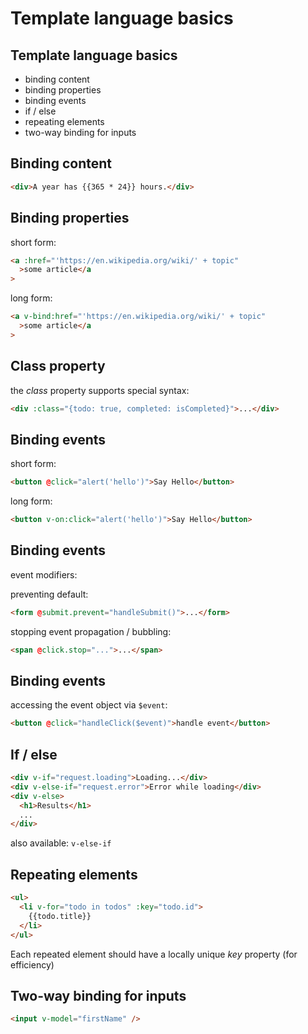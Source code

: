 # Template language basics

## Template language basics

- binding content
- binding properties
- binding events
- if / else
- repeating elements
- two-way binding for inputs

## Binding content

```html
<div>A year has {{365 * 24}} hours.</div>
```

## Binding properties

short form:

```html
<a :href="'https://en.wikipedia.org/wiki/' + topic"
  >some article</a
>
```

long form:

```html
<a v-bind:href="'https://en.wikipedia.org/wiki/' + topic"
  >some article</a
>
```

## Class property

the _class_ property supports special syntax:

```html
<div :class="{todo: true, completed: isCompleted}">...</div>
```

## Binding events

short form:

```html
<button @click="alert('hello')">Say Hello</button>
```

long form:

```html
<button v-on:click="alert('hello')">Say Hello</button>
```

## Binding events

event modifiers:

preventing default:

```html
<form @submit.prevent="handleSubmit()">...</form>
```

stopping event propagation / bubbling:

```html
<span @click.stop="...">...</span>
```

## Binding events

accessing the event object via `$event`:

```html
<button @click="handleClick($event)">handle event</button>
```

## If / else

```html
<div v-if="request.loading">Loading...</div>
<div v-else-if="request.error">Error while loading</div>
<div v-else>
  <h1>Results</h1>
  ...
</div>
```

also available: `v-else-if`

## Repeating elements

```html
<ul>
  <li v-for="todo in todos" :key="todo.id">
    {{todo.title}}
  </li>
</ul>
```

Each repeated element should have a locally unique _key_ property (for efficiency)

## Two-way binding for inputs

```html
<input v-model="firstName" />
```
